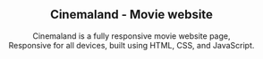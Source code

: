 <div align="center">
  

  <br />
  <br />
  
  

  <h2 align="center">Cinemaland - Movie website</h2>

  Cinemaland is a fully responsive movie website page, <br />Responsive for all devices, built using HTML, CSS, and JavaScript.

  
</div>

<br />

